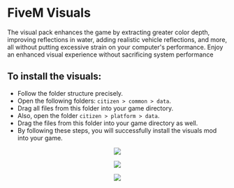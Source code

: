 # FiveM Visuals

The visual pack enhances the game by extracting greater color depth, improving reflections in water, adding realistic vehicle reflections, and more, all without putting excessive strain on your computer's performance. Enjoy an enhanced visual experience without sacrificing system performance

## To install the visuals:

* Follow the folder structure precisely.
* Open the following folders: `citizen > common > data`.
* Drag all files from this folder into your game directory.
* Also, open the folder `citizen > platform > data`.
* Drag the files from this folder into your game directory as well.
* By following these steps, you will successfully install the visuals mod into your game.

<p align="center">
  <img src="https://i.imgur.com/MMYz4SD.png">
</p>
<p align="center">
  <img src="https://i.imgur.com/FxVrUxR.png">
</p>
<p align="center">
  <img src="https://i.imgur.com/Azc8Ief.png">
</p>
